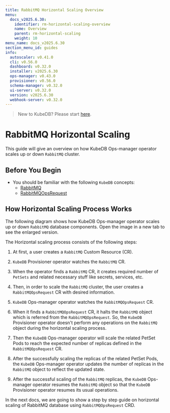 ```yaml
---
title: RabbitMQ Horizontal Scaling Overview
menu:
  docs_v2025.6.30:
    identifier: rm-horizontal-scaling-overview
    name: Overview
    parent: rm-horizontal-scaling
    weight: 10
menu_name: docs_v2025.6.30
section_menu_id: guides
info:
  autoscaler: v0.41.0
  cli: v0.56.0
  dashboard: v0.32.0
  installer: v2025.6.30
  ops-manager: v0.43.0
  provisioner: v0.56.0
  schema-manager: v0.32.0
  ui-server: v0.32.0
  version: v2025.6.30
  webhook-server: v0.32.0
---
```


> New to KubeDB? Please start [here](/docs/v2025.6.30/README).

# RabbitMQ Horizontal Scaling

This guide will give an overview on how KubeDB Ops-manager operator scales up or down `RabbitMQ` cluster.

## Before You Begin

- You should be familiar with the following `KubeDB` concepts:
  - [RabbitMQ](/docs/v2025.6.30/guides/rabbitmq/concepts/rabbitmq)
  - [RabbitMQOpsRequest](/docs/v2025.6.30/guides/rabbitmq/concepts/opsrequest)

## How Horizontal Scaling Process Works

The following diagram shows how KubeDB Ops-manager operator scales up or down `RabbitMQ` database components. Open the image in a new tab to see the enlarged version.

The Horizontal scaling process consists of the following steps:

1. At first, a user creates a `RabbitMQ` Custom Resource (CR).

2. `KubeDB` Provisioner  operator watches the `RabbitMQ` CR.

3. When the operator finds a `RabbitMQ` CR, it creates required number of `PetSets` and related necessary stuff like secrets, services, etc.

4. Then, in order to scale the `RabbitMQ` cluster, the user creates a `RabbitMQOpsRequest` CR with desired information.

5. `KubeDB` Ops-manager operator watches the `RabbitMQOpsRequest` CR.

6. When it finds a `RabbitMQOpsRequest` CR, it halts the `RabbitMQ` object which is referred from the `RabbitMQOpsRequest`. So, the `KubeDB` Provisioner  operator doesn't perform any operations on the `RabbitMQ` object during the horizontal scaling process.  

7. Then the `KubeDB` Ops-manager operator will scale the related PetSet Pods to reach the expected number of replicas defined in the `RabbitMQOpsRequest` CR.

8. After the successfully scaling the replicas of the related PetSet Pods, the `KubeDB` Ops-manager operator updates the number of replicas in the `RabbitMQ` object to reflect the updated state.

9. After the successful scaling of the `RabbitMQ` replicas, the `KubeDB` Ops-manager operator resumes the `RabbitMQ` object so that the `KubeDB` Provisioner  operator resumes its usual operations.

In the next docs, we are going to show a step by step guide on horizontal scaling of RabbitMQ database using `RabbitMQOpsRequest` CRD.